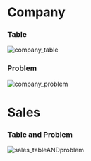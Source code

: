 # Company

### Table
![company_table](https://github.com/ShinAquila/IT6-DB-Acts/assets/116891599/54cea1e9-d6a2-49d9-899a-2b3798be18e2)


### Problem
![company_problem](https://github.com/ShinAquila/IT6-DB-Acts/assets/116891599/b6500cde-d6ec-4be7-9843-f819337591a8)


# Sales

### Table and Problem
![sales_tableANDproblem](https://github.com/ShinAquila/IT6-DB-Acts/assets/116891599/f6072ab7-2c8d-4ba2-bb01-217f9ddfa4f8)
